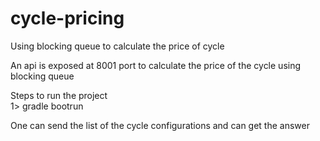 # cycle-pricing
Using blocking queue to calculate the price of cycle

An api is exposed at 8001 port to calculate the price of the cycle using blocking queue

Steps to run the project \
1> gradle bootrun

One can send the list of the cycle configurations and can get the answer
